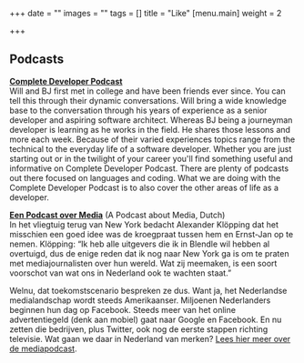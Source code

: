 +++
date = ""
images = ""
tags = []
title = "Like"
[menu.main]
weight = 2

+++
## Podcasts

[**Complete Developer Podcast**](https://completedeveloperpodcast.com/)  
Will and BJ first met in college and have been friends ever since. You can tell this through their dynamic conversations. Will bring a wide knowledge base to the conversation through his years of experience as a senior developer and aspiring software architect. Whereas BJ being a journeyman developer is learning as he works in the field. He shares those lessons and more each week. Because of their varied experiences topics range from the technical to the everyday life of a software developer. Whether you are just starting out or in the twilight of your career you'll find something useful and informative on Complete Developer Podcast. There are plenty of podcasts out there focused on languages and coding. What we are doing with the Complete Developer Podcast is to also cover the other areas of life as a developer.

[**Een Podcast over Media**](https://www.dagennacht.nl/serie/een-podcast-over-media/) (A Podcast about Media, Dutch)  
In het vliegtuig terug van New York bedacht Alexander Klöpping dat het misschien een goed idee was de kroegpraat tussen hem en Ernst-Jan op te nemen. Klöpping: “Ik heb alle uitgevers die ik in Blendle wil hebben al overtuigd, dus de enige reden dat ik nog naar New York ga is om te praten met mediajournalisten over hun wereld. Wat zij meemaken, is een soort voorschot van wat ons in Nederland ook te wachten staat.”

Welnu, dat toekomstscenario bespreken ze dus. Want ja, het Nederlandse medialandschap wordt steeds Amerikaanser. Miljoenen Nederlanders beginnen hun dag op Facebook. Steeds meer van het online advertentiegeld (denk aan mobiel) gaat naar Google en Facebook. En nu zetten die bedrijven, plus Twitter, ook nog de eerste stappen richting televisie. Wat gaan we daar in Nederland van merken? [Lees hier meer over de mediapodcast](https://pfauth.com/nieuwe-media/podcast/).
